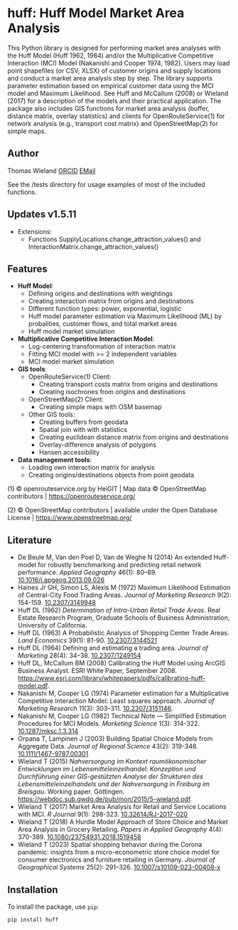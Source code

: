 # huff: Huff Model Market Area Analysis

This Python library is designed for performing market area analyses with the Huff Model (Huff 1962, 1964) and/or the Multiplicative Competitive Interaction (MCI) Model (Nakanishi and Cooper 1974, 1982). Users may load point shapefiles (or CSV, XLSX) of customer origins and supply locations and conduct a market area analysis step by step. The library supports parameter estimation based on empirical customer data using the MCI model and Maximum Likelihood. See Huff and McCallum (2008) or Wieland (2017) for a description of the models and their practical application. The package also includes GIS functions for market area analysis (buffer, distance matrix, overlay statistics) and clients for OpenRouteService(1) for network analysis (e.g., transport cost matrix) and OpenStreetMap(2) for simple maps. 


## Author

Thomas Wieland [ORCID](https://orcid.org/0000-0001-5168-9846) [EMail](mailto:geowieland@googlemail.com) 

See the /tests directory for usage examples of most of the included functions.


## Updates v1.5.11
- Extensions:
  - Functions SupplyLocations.change_attraction_values() and InteractionMatrix.change_attraction_values()
 

## Features

- **Huff Model**: 
  - Defining origins and destinations with weightings
  - Creating interaction matrix from origins and destinations
  - Different function types: power, exponential, logistic
  - Huff model parameter estimation via Maximum Likelihood (ML) by probalities, customer flows, and total market areas
  - Huff model market simulation
- **Multiplicative Competitive Interaction Model**: 
  - Log-centering transformation of interaction matrix
  - Fitting MCI model with >= 2 independent variables
  - MCI model market simulation
- **GIS tools**:
  - OpenRouteService(1) Client:
    - Creating transport costs matrix from origins and destinations
    - Creating isochrones from origins and destinations
  - OpenStreetMap(2) Client:
    - Creating simple maps with OSM basemap
  - Other GIS tools:
    - Creating buffers from geodata
    - Spatial join with with statistics
    - Creating euclidean distance matrix from origins and destinations
    - Overlay-difference analysis of polygons
    - Hansen accessibility
- **Data management tools**: 
  - Loading own interaction matrix for analysis
  - Creating origins/destinations objects from point geodata

(1) © openrouteservice.org by HeiGIT | Map data © OpenStreetMap contributors | https://openrouteservice.org/

(2) © OpenStreetMap contributors | available under the Open Database License | https://www.openstreetmap.org/


## Literature
  - De Beule M, Van den Poel D, Van de Weghe N (2014) An extended Huff-model for robustly benchmarking and predicting retail network performance. *Applied Geography* 46(1): 80–89. [10.1016/j.apgeog.2013.09.026](https://doi.org/10.1016/j.apgeog.2013.09.026)
  - Haines Jr GH, Simon LS, Alexis M (1972) Maximum Likelihood Estimation of Central-City Food Trading Areas. *Journal of Marketing Research* 9(2): 154-159. [10.2307/3149948](https://doi.org/10.2307/3149948)
  - Huff DL (1962) *Determination of Intra-Urban Retail Trade Areas*. Real Estate Research Program, Graduate Schools of Business Administration, University of California.
  - Huff DL (1963) A Probabilistic Analysis of Shopping Center Trade Areas. *Land Economics* 39(1): 81-90. [10.2307/3144521](https://doi.org/10.2307/3144521)
  - Huff DL (1964) Defining and estimating a trading area. *Journal of Marketing* 28(4): 34–38. [10.2307/1249154](https://doi.org/10.2307/1249154)
  - Huff DL, McCallum BM (2008) Calibrating the Huff Model using ArcGIS Business Analyst. ESRI White Paper, September 2008. https://www.esri.com/library/whitepapers/pdfs/calibrating-huff-model.pdf. 
  - Nakanishi M, Cooper LG (1974) Parameter estimation for a Multiplicative Competitive Interaction Model: Least squares approach. *Journal of Marketing Research* 11(3): 303–311. [10.2307/3151146](https://doi.org/10.2307/3151146).
  - Nakanishi M, Cooper LG (1982) Technical Note — Simplified Estimation Procedures for MCI Models. *Marketing Science* 1(3): 314-322. [10.1287/mksc.1.3.314](https://doi.org/10.1287/mksc.1.3.314)
  - Orpana T, Lampinen J (2003) Building Spatial Choice Models from Aggregate Data. *Journal of Regional Science* 43(2): 319-348. [10.1111/1467-9787.00301](https://doi.org/10.1111/1467-9787.00301)
  - Wieland T (2015) *Nahversorgung im Kontext raumökonomischer Entwicklungen im Lebensmitteleinzelhandel: Konzeption und Durchführung einer GIS-gestützten Analyse der Strukturen des Lebensmitteleinzelhandels und der Nahversorgung in Freiburg im Breisgau*. Working paper. Göttingen. https://webdoc.sub.gwdg.de/pub/mon/2015/5-wieland.pdf.
  - Wieland T (2017) Market Area Analysis for Retail and Service Locations with MCI. *R Journal* 9(1): 298-323. [10.32614/RJ-2017-020](https://doi.org/10.32614/RJ-2017-020)
  - Wieland T (2018) A Hurdle Model Approach of Store Choice and Market Area Analysis in Grocery Retailing. *Papers in Applied Geography* 4(4): 370-389. [10.1080/23754931.2018.1519458](https://doi.org/10.1080/23754931.2018.1519458)
  - Wieland T (2023) Spatial shopping behavior during the Corona pandemic: insights from a micro-econometric store choice model for consumer electronics and furniture retailing in Germany. *Journal of Geographical Systems* 25(2): 291–326. [10.1007/s10109-023-00408-x](https://doi.org/10.1007/s10109-023-00408-x)


## Installation

To install the package, use `pip`:

```bash
pip install huff